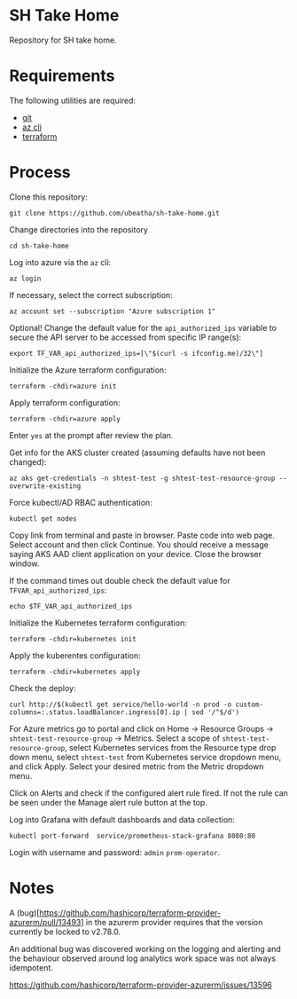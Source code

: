# SH Take Home

Repository for SH take home.

# Requirements

The following utilities are required:
- [git](https://git-scm.com/downloads)
- [az cli](https://docs.microsoft.com/en-us/cli/azure/install-azure-cli) 
- [terraform](https://www.terraform.io/downloads.html)

# Process

Clone this repository:
```
git clone https://github.com/ubeatha/sh-take-home.git
```

Change directories into the repository
```
cd sh-take-home
```

Log into azure via the `az` cli:
```
az login
```

If necessary, select the correct subscription:
```
az account set --subscription "Azure subscription 1"
```

Optional! Change the default value for the `api_authorized_ips` variable to secure the API server to be accessed from specific IP range(s):
```
export TF_VAR_api_authorized_ips=[\"$(curl -s ifconfig.me)/32\"]
```

Initialize the Azure terraform configuration:
```
terraform -chdir=azure init
```

Apply terraform configuration:
```
terraform -chdir=azure apply
```

Enter `yes` at the prompt after review the plan.

Get info for the AKS cluster created (assuming defaults have not been changed):
```
az aks get-credentials -n shtest-test -g shtest-test-resource-group --overwrite-existing
```

Force kubectl/AD RBAC authentication:
````
kubectl get nodes
````
Copy link from terminal and paste in browser.  Paste code into web page.  Select account and then click Continue.  You should receive a message saying AKS AAD client application on your device.  Close the browser window.

If the command times out double check the default value for `TFVAR_api_authorized_ips`:
```
echo $TF_VAR_api_authorized_ips
```

Initialize the Kubernetes terraform configuration:
```
terraform -chdir=kubernetes init
```

Apply the kuberentes configuration:
```
terraform -chdir=kubernetes apply
```

Check the deploy:
```
curl http://$(kubectl get service/hello-world -n prod -o custom-columns=:.status.loadBalancer.ingress[0].ip | sed '/^$/d')
```

For Azure metrics go to portal and click on Home -> Resource Groups -> `shtest-test-resource-group` -> Metrics.  Select a scope of `shtest-test-resource-group`, select Kubernetes services from the Resource type drop down menu, select `shtest-test` from Kubernetes service dropdown menu, and click Apply.  Select your desired metric from the Metric dropdown menu.

Click on Alerts and check if the configured alert rule fired.  If not the rule can be seen under the Manage alert rule button at the top.

Log into Grafana with default dashboards and data collection:
```
kubectl port-forward  service/prometheus-stack-grafana 8080:80
```
Login with username and password: `admin`  `prom-operator`.

# Notes

A (bug)[https://github.com/hashicorp/terraform-provider-azurerm/pull/13493] in the azurerm provider requires that the version currently be locked to v2.78.0.

An additional bug was discovered working on the logging and alerting and the behaviour observed around log analytics work space was not always idempotent.

https://github.com/hashicorp/terraform-provider-azurerm/issues/13596

